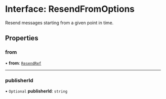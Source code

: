 # Interface: ResendFromOptions

Resend messages starting from a given point in time.

## Properties

### from

• **from**: [`ResendRef`](ResendRef.md)

___

### publisherId

• `Optional` **publisherId**: `string`
